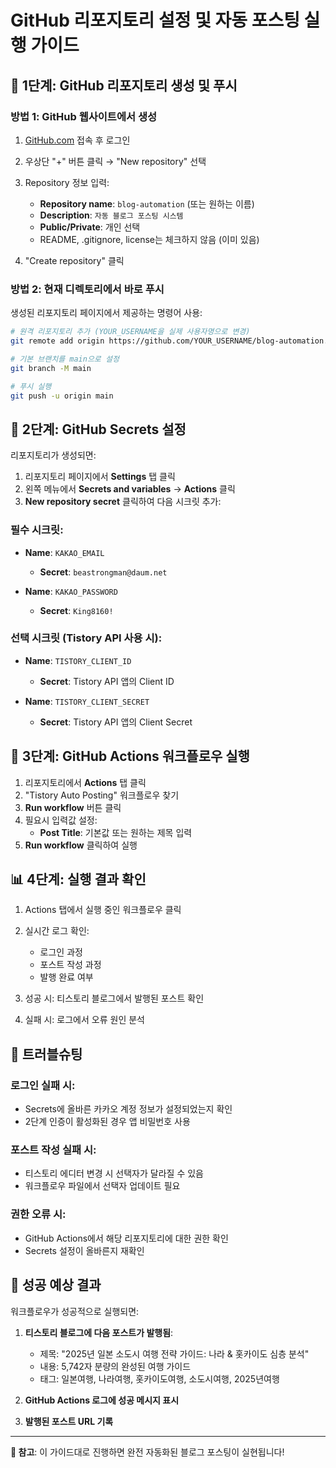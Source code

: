 # GitHub 리포지토리 설정 및 자동 포스팅 실행 가이드

## 🚀 1단계: GitHub 리포지토리 생성 및 푸시

### 방법 1: GitHub 웹사이트에서 생성
1. [GitHub.com](https://github.com) 접속 후 로그인
2. 우상단 "+" 버튼 클릭 → "New repository" 선택
3. Repository 정보 입력:
   - **Repository name**: `blog-automation` (또는 원하는 이름)
   - **Description**: `자동 블로그 포스팅 시스템`
   - **Public/Private**: 개인 선택
   - README, .gitignore, license는 체크하지 않음 (이미 있음)

4. "Create repository" 클릭

### 방법 2: 현재 디렉토리에서 바로 푸시
생성된 리포지토리 페이지에서 제공하는 명령어 사용:

```bash
# 원격 리포지토리 추가 (YOUR_USERNAME을 실제 사용자명으로 변경)
git remote add origin https://github.com/YOUR_USERNAME/blog-automation.git

# 기본 브랜치를 main으로 설정
git branch -M main

# 푸시 실행
git push -u origin main
```

## 🔐 2단계: GitHub Secrets 설정

리포지토리가 생성되면:

1. 리포지토리 페이지에서 **Settings** 탭 클릭
2. 왼쪽 메뉴에서 **Secrets and variables** → **Actions** 클릭
3. **New repository secret** 클릭하여 다음 시크릿 추가:

### 필수 시크릿:
- **Name**: `KAKAO_EMAIL`
  - **Secret**: `beastrongman@daum.net`

- **Name**: `KAKAO_PASSWORD`
  - **Secret**: `King8160!`

### 선택 시크릿 (Tistory API 사용 시):
- **Name**: `TISTORY_CLIENT_ID`
  - **Secret**: Tistory API 앱의 Client ID

- **Name**: `TISTORY_CLIENT_SECRET`
  - **Secret**: Tistory API 앱의 Client Secret

## 🎯 3단계: GitHub Actions 워크플로우 실행

1. 리포지토리에서 **Actions** 탭 클릭
2. "Tistory Auto Posting" 워크플로우 찾기
3. **Run workflow** 버튼 클릭
4. 필요시 입력값 설정:
   - **Post Title**: 기본값 또는 원하는 제목 입력
5. **Run workflow** 클릭하여 실행

## 📊 4단계: 실행 결과 확인

1. Actions 탭에서 실행 중인 워크플로우 클릭
2. 실시간 로그 확인:
   - 로그인 과정
   - 포스트 작성 과정
   - 발행 완료 여부

3. 성공 시: 티스토리 블로그에서 발행된 포스트 확인
4. 실패 시: 로그에서 오류 원인 분석

## 🔧 트러블슈팅

### 로그인 실패 시:
- Secrets에 올바른 카카오 계정 정보가 설정되었는지 확인
- 2단계 인증이 활성화된 경우 앱 비밀번호 사용

### 포스트 작성 실패 시:
- 티스토리 에디터 변경 시 선택자가 달라질 수 있음
- 워크플로우 파일에서 선택자 업데이트 필요

### 권한 오류 시:
- GitHub Actions에서 해당 리포지토리에 대한 권한 확인
- Secrets 설정이 올바른지 재확인

## 🎉 성공 예상 결과

워크플로우가 성공적으로 실행되면:

1. **티스토리 블로그에 다음 포스트가 발행됨**:
   - 제목: "2025년 일본 소도시 여행 전략 가이드: 나라 & 홋카이도 심층 분석"
   - 내용: 5,742자 분량의 완성된 여행 가이드
   - 태그: 일본여행, 나라여행, 홋카이도여행, 소도시여행, 2025년여행

2. **GitHub Actions 로그에 성공 메시지 표시**
3. **발행된 포스트 URL 기록**

---

**📝 참고**: 이 가이드대로 진행하면 완전 자동화된 블로그 포스팅이 실현됩니다!